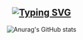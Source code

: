 

<!--
**dldb-chamchi/dldb-chamchi** is a ✨ _special_ ✨ repository because its `README.md` (this file) appears on your GitHub profile.

Here are some ideas to get you started:

- 🔭 I’m currently working on ...
- 🌱 I’m currently learning ...
- 👯 I’m looking to collaborate on ...
- 🤔 I’m looking for help with ...
- 💬 Ask me about ...
- 📫 How to reach me: ...
- 😄 Pronouns: ...
- ⚡ Fun fact: ...
-->
<div align="center">

## [![Typing SVG](https://readme-typing-svg.demolab.com?font=Fira+Code&pause=1000&color=F7E768&width=435&lines=Hi+there%2C+dldb-chamchi's+github+page)](https://git.io/typing-svg)

![Anurag's GitHub stats](https://github-readme-stats.vercel.app/api?username=dldb-chamchi&show_icons=true&theme=ambient_gradient)

</div>

